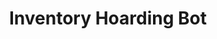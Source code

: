 ---
title: Inventory Hoarding Bot
layout: kill-chain
phases: [Resource Development, Reconnaissance, Defence Bypass, Attack Execution, Actions on the Objective, Post-Attack]
tactics: [Credential Acquisition, Infrastructure Acquisition, Tool Development, Specific Target, Loose Target, Mitigation Bypass, Human Emulation, Proxying, Spinning, Exfiltration, Sale]
techniques: [Valid Accounts, Botnet, Command & Control, Proxies, Development of Tools, Testing of Tools, Campaign Reuse, Continual Content Scraping, Periodic Content Scraping, CAPTCHA Farm, Automated CAPTCHA Bypass, Fake Credibility Generation, User Agent Spoofing, IP Rotation, Automated Add to Cart, Inventory Hoarding, Transfer of Cart, Automated Purchase, Automated Advertisement of Stock, Automated Sale]
short-desc: An inventory hoarding bot (also known as a spinner bot) is an automated tool that adds items to a basket and holds them there held until the bot operator decides to complete the checkout process. Some inventory hoarding bots will automatically relist the item on a third party reselling platform and only complete the checkout process once their relisting is sold.
---